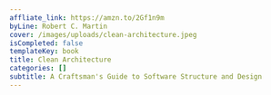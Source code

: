 ```yaml
---
affliate_link: https://amzn.to/2Gf1n9m
byLine: Robert C. Martin
cover: /images/uploads/clean-architecture.jpeg
isCompleted: false
templateKey: book
title: Clean Architecture
categories: []
subtitle: A Craftsman's Guide to Software Structure and Design 
---
```

